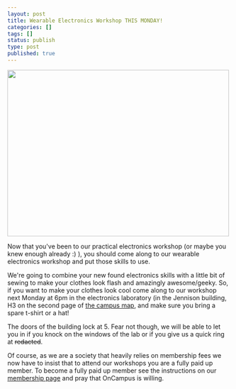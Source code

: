 ```yaml
---
layout: post
title: Wearable Electronics Workshop THIS MONDAY!
categories: []
tags: []
status: publish
type: post
published: true
---
```

<a href="http://www.flickr.com/photos/omerk/4047374929/in/pool-tinkersoc"><img class="alignnone" title="Workshop in progress" src="http://farm3.static.flickr.com/2604/4047374929_cbc761dbaf.jpg" alt="" width="500" height="375" /></a>

Now that you've been to our practical electronics workshop (or maybe you knew enough already  :)  ), you should come along to our wearable electronics workshop and put those skills to use.

We're going to combine your new found electronics skills with a little bit of sewing to make your clothes look flash and amazingly awesome/geeky. So, if you want to make your clothes look cool come along to our workshop next Monday at 6pm in the electronics laboratory (in the Jennison building, H3 on the second page of [the campus map](http://www.kent.ac.uk/maps/canterbury/01maps.pdf), and make sure you bring a spare t-shirt or a hat!

The doors of the building lock at 5. Fear not though, we will be able to let you in if you knock on the windows of the lab or if you give us a quick ring at <del>redacted</del>.

Of course, as we are a society that heavily relies on membership fees we now have to insist that to attend our workshops you are a fully paid up member. To become a fully paid up member see the instructions on our [membership page](http://tinkersoc.org/join") and pray that OnCampus is willing.
